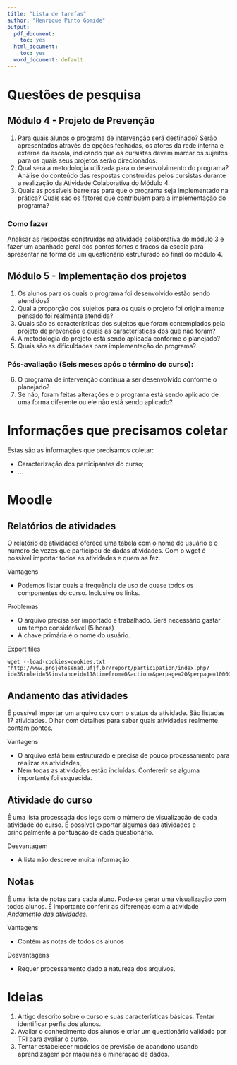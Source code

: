 ```yaml
---
title: "Lista de tarefas"
author: "Henrique Pinto Gomide"
output:
  pdf_document:
    toc: yes
  html_document:
    toc: yes
  word_document: default
---
```



# Questões de pesquisa

## Módulo 4 - Projeto de Prevenção

1. Para quais alunos o programa de intervenção será destinado?
Serão apresentados através de opções fechadas, os atores da rede interna e externa da escola, indicando que os cursistas devem marcar os sujeitos para os quais seus projetos serão direcionados.
2. Qual será a metodologia utilizada para o desenvolvimento do programa?
Análise do conteúdo das respostas construídas pelos cursistas durante a realização da Atividade Colaborativa do Módulo 4.
3. Quais as possíveis barreiras para que o programa seja implementado na prática? Quais são os fatores que contribuem para a implementação do programa?

### Como fazer
Analisar as respostas construídas na atividade colaborativa do módulo 3 e fazer um apanhado geral dos pontos fortes e fracos da escola para apresentar na forma de um questionário estruturado ao final do módulo 4. 

## Módulo 5 - Implementação dos projetos

1. Os alunos para os quais o programa foi desenvolvido estão sendo atendidos? 
2. Qual a proporção dos sujeitos para os quais o projeto foi originalmente pensado foi realmente atendida?
3. Quais são as características dos sujeitos que foram contemplados pela projeto de prevenção e quais as características dos que não foram? 
4. A metodologia do projeto está sendo aplicada conforme o planejado? 
5. Quais são as dificuldades para implementação do programa? 

### Pós-avaliação (Seis meses após o término do curso):

6. O programa de intervenção continua a ser desenvolvido conforme o planejado?
7. Se não, foram feitas alterações e o programa está sendo aplicado de uma forma diferente ou ele não está sendo aplicado?

# Informações que precisamos coletar

Estas são as informações que precisamos coletar:

* Caracterização dos participantes do curso;
* ...

# Moodle

## Relatórios de atividades
O relatório de atividades oferece uma tabela com o nome do usuário e o número de vezes que participou de dadas atividades. Com o wget é possível importar todos as atividades e quem as fez.

Vantagens

* Podemos listar quais a frequência de uso de quase todos os componentes do curso. Inclusive os links.

Problemas

* O arquivo precisa ser importado e trabalhado. Será necessário gastar um tempo considerável (5 horas)
* A chave primária é o nome do usuário.

Export files 

```{r}
wget --load-cookies=cookies.txt "http://www.projetosenad.ufjf.br/report/participation/index.php?id=3&roleid=5&instanceid=11&timefrom=0&action=&perpage=20&perpage=10000"
```


## Andamento das atividades

É possível importar um arquivo csv com o status da atividade. São listadas 17 atividades. Olhar com detalhes para saber quais atividades realmente contam pontos.

Vantagens

* O arquivo está bem estruturado e precisa de pouco processamento para realizar as atividades,
* Nem todas as atividades estão incluídas. Confererir se alguma importante foi esquecida.


## Atividade do curso

É uma lista processada dos logs com o número de visualização de cada atividade do curso. É possível exportar algumas das atividades e principalmente a pontuação de cada questionário.

Desvantagem

* A lista não descreve muita informação. 

## Notas

É uma lista de notas para cada aluno. Pode-se gerar uma visualização com todos alunos. É importante conferir as diferenças com a atividade _Andamento das atividades_.

Vantagens

* Contém as notas de todos os alunos

Desvantagens

* Requer processamento dado a natureza dos arquivos.


# Ideias

1. Artigo descrito sobre o curso e suas características básicas. Tentar identificar perfis dos alunos.
2. Avaliar o conhecimento dos alunos e criar um questionário validado por TRI para avaliar o curso.
3. Tentar estabelecer modelos de previsão de abandono usando aprendizagem por máquinas e mineração de dados.


